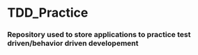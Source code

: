 # TDD_Practice

### Repository used to store applications to practice test driven/behavior driven developement
